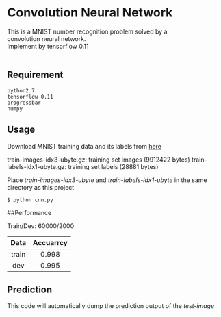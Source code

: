 Convolution Neural Network
===
This is a MNIST number recognition problem solved by a <br />
convolution neural network. <br />
Implement by tensorflow 0.11
<br/>
<br/>
## Requirement
```
python2.7
tensorflow 0.11
progressbar
numpy
``` 

## Usage

Download MNIST training data and its labels from [here](http://yann.lecun.com/exdb/mnist/)

train-images-idx3-ubyte.gz:  training set images (9912422 bytes) 
train-labels-idx1-ubyte.gz:  training set labels (28881 bytes)

Place <em>train-images-idx3-ubyte</em> and <em>train-labels-idx1-ubyte</em> in the same directory as this project

```
$ python cnn.py
```

##Performance

Train/Dev: 60000/2000

| Data | Accuarrcy |
| :---: |:---:|
| train | 0.998 |
| dev | 0.995 |

## Prediction
This code will automatically dump the prediction output of the <em>test-image</em>
